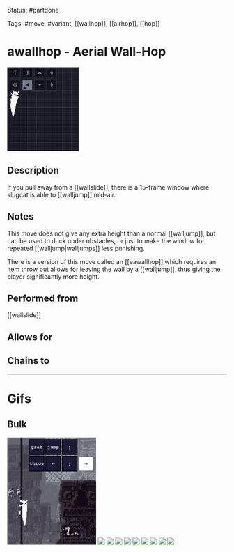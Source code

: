 Status: #partdone

Tags: #move, #variant, [[wallhop]], [[airhop]], [[hop]]

# awallhop - Aerial Wall-Hop
<img src=https://raw.githubusercontent.com/LauraHannah44/Rain-World-Movement/main/Files/awallhop_header.gif>

## Description
If you pull away from a [[wallslide]], there is a 15-frame window where slugcat is able to [[walljump]] mid-air.

## Notes
This move does not give any extra height than a normal [[walljump]], but can be used to duck under obstacles, or just to make the window for repeated [[walljump|walljumps]] less punishing.

There is a version of this move called an [[eawallhop]] which requires an item throw but allows for leaving the wall by a [[walljump]], thus giving the player significantly more height.

## Performed from
[[wallslide]]

## Allows for


## Chains to


___
# Gifs
## Bulk
<img src=https://raw.githubusercontent.com/LauraHannah44/Rain-World-Movement/main/Files/awallhop_0.gif>

<img src=https://raw.githubusercontent.com/LauraHannah44/Rain-World-Movement/main/Files/awallhop_1.gif>

<img src=https://raw.githubusercontent.com/LauraHannah44/Rain-World-Movement/main/Files/awallhop_2.gif>

<img src=https://raw.githubusercontent.com/LauraHannah44/Rain-World-Movement/main/Files/awallhop_3.gif>

<img src=https://raw.githubusercontent.com/LauraHannah44/Rain-World-Movement/main/Files/awallhop_4.gif>

<img src=https://raw.githubusercontent.com/LauraHannah44/Rain-World-Movement/main/Files/awallhop_5.gif>

<img src=https://raw.githubusercontent.com/LauraHannah44/Rain-World-Movement/main/Files/awallhop_6.gif>

<img src=https://raw.githubusercontent.com/LauraHannah44/Rain-World-Movement/main/Files/awallhop_7.gif>

<img src=https://raw.githubusercontent.com/LauraHannah44/Rain-World-Movement/main/Files/awallhop_8.gif>

<img src=https://raw.githubusercontent.com/LauraHannah44/Rain-World-Movement/main/Files/awallhop_9.gif>
